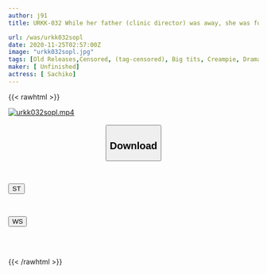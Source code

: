 ```yaml
---
author: j91
title: URKK-032 While her father (clinic director) was away, she was forced to cum and cum over and over again by a disgusting hired doctor next to her boyfriend Sachiko

url: /was/urkk032sopl
date: 2020-11-25T02:57:00Z
image: "urkk032sopl.jpg"
tags: [Old Releases,Censored, (tag-censored), Big tits, Creampie, Drama, Humiliation, Solowork]
maker: [ Unfinished]
actress: [ Sachiko]
---
```



{{< rawhtml >}}

<div class="video" data-videoid="Qgvaqp2zmJS0QAe">
    <a href="javascript:;">
        <img src="/was/urkk032sopl/urkk032sopl.jpg" width="WIDTH" height="HEIGHT" alt="urkk032sopl.mp4" loading="lazy">
    </a>
</div>

<script type="text/javascript" src="https://j91.asia/asset/on-demand-st.js"></script>

<br>
  <link rel="stylesheet" href="https://j91.asia/asset/bs5.css">
  
  <center>
  <button class="btn btn-primary" type="button" data-bs-toggle="collapse" data-bs-target=".multi-collapse" aria-expanded="false" aria-controls="multiCollapseExample1 multiCollapseExample2"><h2>Download</h2></button></center>
</p>
<div class="row">
  <div class="col">
    <div class="collapse multi-collapse" id="multiCollapseExample1">
      <div class="card card-body">
	      	      <br>
<div class="buttons">  
<p><a href="https://streamtape.to/v/Qgvaqp2zmJS0QAe" target="_blank"><button class="btn-hover color-3"><i class="fa fa-download"></i> ST</button></a></p></div>
    </div>
  </div>
</div>
  <div class="col">
    <div class="collapse multi-collapse" id="multiCollapseExample2">
      <div class="card card-body">
	      <br>
<div class="buttons">
<p><a href="https://wolfstream.tv/kz1wsx9mahvc" target="_blank"><button class="btn-hover color-8"><i class="fa fa-download"></i> WS</button></a></p></div>
<br><br>
      </div>
    </div>
  </div>
</div>

{{< /rawhtml >}}